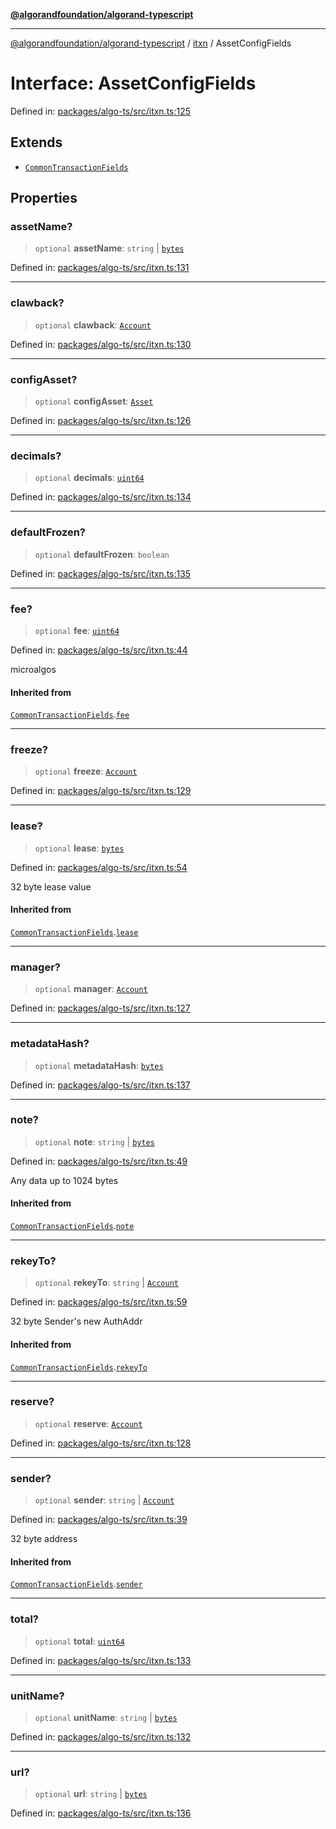 [**@algorandfoundation/algorand-typescript**](../../../README.md)

***

[@algorandfoundation/algorand-typescript](../../../README.md) / [itxn](../README.md) / AssetConfigFields

# Interface: AssetConfigFields

Defined in: [packages/algo-ts/src/itxn.ts:125](https://github.com/algorandfoundation/puya-ts/blob/5bdb536fcbeffa6fe079b274d09cae785c8fb7b7/packages/algo-ts/src/itxn.ts#L125)

## Extends

- [`CommonTransactionFields`](CommonTransactionFields.md)

## Properties

### assetName?

> `optional` **assetName**: `string` \| [`bytes`](../../../type-aliases/bytes.md)

Defined in: [packages/algo-ts/src/itxn.ts:131](https://github.com/algorandfoundation/puya-ts/blob/5bdb536fcbeffa6fe079b274d09cae785c8fb7b7/packages/algo-ts/src/itxn.ts#L131)

***

### clawback?

> `optional` **clawback**: [`Account`](../../../type-aliases/Account.md)

Defined in: [packages/algo-ts/src/itxn.ts:130](https://github.com/algorandfoundation/puya-ts/blob/5bdb536fcbeffa6fe079b274d09cae785c8fb7b7/packages/algo-ts/src/itxn.ts#L130)

***

### configAsset?

> `optional` **configAsset**: [`Asset`](../../../type-aliases/Asset.md)

Defined in: [packages/algo-ts/src/itxn.ts:126](https://github.com/algorandfoundation/puya-ts/blob/5bdb536fcbeffa6fe079b274d09cae785c8fb7b7/packages/algo-ts/src/itxn.ts#L126)

***

### decimals?

> `optional` **decimals**: [`uint64`](../../../type-aliases/uint64.md)

Defined in: [packages/algo-ts/src/itxn.ts:134](https://github.com/algorandfoundation/puya-ts/blob/5bdb536fcbeffa6fe079b274d09cae785c8fb7b7/packages/algo-ts/src/itxn.ts#L134)

***

### defaultFrozen?

> `optional` **defaultFrozen**: `boolean`

Defined in: [packages/algo-ts/src/itxn.ts:135](https://github.com/algorandfoundation/puya-ts/blob/5bdb536fcbeffa6fe079b274d09cae785c8fb7b7/packages/algo-ts/src/itxn.ts#L135)

***

### fee?

> `optional` **fee**: [`uint64`](../../../type-aliases/uint64.md)

Defined in: [packages/algo-ts/src/itxn.ts:44](https://github.com/algorandfoundation/puya-ts/blob/5bdb536fcbeffa6fe079b274d09cae785c8fb7b7/packages/algo-ts/src/itxn.ts#L44)

microalgos

#### Inherited from

[`CommonTransactionFields`](CommonTransactionFields.md).[`fee`](CommonTransactionFields.md#fee)

***

### freeze?

> `optional` **freeze**: [`Account`](../../../type-aliases/Account.md)

Defined in: [packages/algo-ts/src/itxn.ts:129](https://github.com/algorandfoundation/puya-ts/blob/5bdb536fcbeffa6fe079b274d09cae785c8fb7b7/packages/algo-ts/src/itxn.ts#L129)

***

### lease?

> `optional` **lease**: [`bytes`](../../../type-aliases/bytes.md)

Defined in: [packages/algo-ts/src/itxn.ts:54](https://github.com/algorandfoundation/puya-ts/blob/5bdb536fcbeffa6fe079b274d09cae785c8fb7b7/packages/algo-ts/src/itxn.ts#L54)

32 byte lease value

#### Inherited from

[`CommonTransactionFields`](CommonTransactionFields.md).[`lease`](CommonTransactionFields.md#lease)

***

### manager?

> `optional` **manager**: [`Account`](../../../type-aliases/Account.md)

Defined in: [packages/algo-ts/src/itxn.ts:127](https://github.com/algorandfoundation/puya-ts/blob/5bdb536fcbeffa6fe079b274d09cae785c8fb7b7/packages/algo-ts/src/itxn.ts#L127)

***

### metadataHash?

> `optional` **metadataHash**: [`bytes`](../../../type-aliases/bytes.md)

Defined in: [packages/algo-ts/src/itxn.ts:137](https://github.com/algorandfoundation/puya-ts/blob/5bdb536fcbeffa6fe079b274d09cae785c8fb7b7/packages/algo-ts/src/itxn.ts#L137)

***

### note?

> `optional` **note**: `string` \| [`bytes`](../../../type-aliases/bytes.md)

Defined in: [packages/algo-ts/src/itxn.ts:49](https://github.com/algorandfoundation/puya-ts/blob/5bdb536fcbeffa6fe079b274d09cae785c8fb7b7/packages/algo-ts/src/itxn.ts#L49)

Any data up to 1024 bytes

#### Inherited from

[`CommonTransactionFields`](CommonTransactionFields.md).[`note`](CommonTransactionFields.md#note)

***

### rekeyTo?

> `optional` **rekeyTo**: `string` \| [`Account`](../../../type-aliases/Account.md)

Defined in: [packages/algo-ts/src/itxn.ts:59](https://github.com/algorandfoundation/puya-ts/blob/5bdb536fcbeffa6fe079b274d09cae785c8fb7b7/packages/algo-ts/src/itxn.ts#L59)

32 byte Sender's new AuthAddr

#### Inherited from

[`CommonTransactionFields`](CommonTransactionFields.md).[`rekeyTo`](CommonTransactionFields.md#rekeyto)

***

### reserve?

> `optional` **reserve**: [`Account`](../../../type-aliases/Account.md)

Defined in: [packages/algo-ts/src/itxn.ts:128](https://github.com/algorandfoundation/puya-ts/blob/5bdb536fcbeffa6fe079b274d09cae785c8fb7b7/packages/algo-ts/src/itxn.ts#L128)

***

### sender?

> `optional` **sender**: `string` \| [`Account`](../../../type-aliases/Account.md)

Defined in: [packages/algo-ts/src/itxn.ts:39](https://github.com/algorandfoundation/puya-ts/blob/5bdb536fcbeffa6fe079b274d09cae785c8fb7b7/packages/algo-ts/src/itxn.ts#L39)

32 byte address

#### Inherited from

[`CommonTransactionFields`](CommonTransactionFields.md).[`sender`](CommonTransactionFields.md#sender)

***

### total?

> `optional` **total**: [`uint64`](../../../type-aliases/uint64.md)

Defined in: [packages/algo-ts/src/itxn.ts:133](https://github.com/algorandfoundation/puya-ts/blob/5bdb536fcbeffa6fe079b274d09cae785c8fb7b7/packages/algo-ts/src/itxn.ts#L133)

***

### unitName?

> `optional` **unitName**: `string` \| [`bytes`](../../../type-aliases/bytes.md)

Defined in: [packages/algo-ts/src/itxn.ts:132](https://github.com/algorandfoundation/puya-ts/blob/5bdb536fcbeffa6fe079b274d09cae785c8fb7b7/packages/algo-ts/src/itxn.ts#L132)

***

### url?

> `optional` **url**: `string` \| [`bytes`](../../../type-aliases/bytes.md)

Defined in: [packages/algo-ts/src/itxn.ts:136](https://github.com/algorandfoundation/puya-ts/blob/5bdb536fcbeffa6fe079b274d09cae785c8fb7b7/packages/algo-ts/src/itxn.ts#L136)
